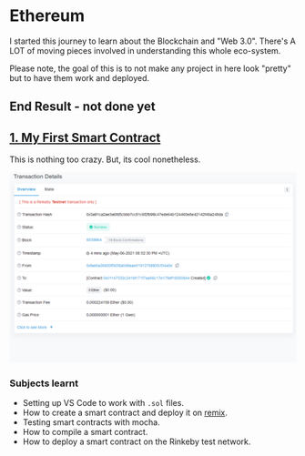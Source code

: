 # Ethereum

I started this journey to learn about the Blockchain and "Web 3.0". There's A LOT of moving pieces involved in understanding this whole eco-system.

Please note, the goal of this is to not make any project in here look "pretty" but to have them work and deployed.

## End Result - not done yet

## [1. My First Smart Contract](https://rinkeby.etherscan.io/address/0x01147532c241Bf171f7Aa56c17E179dF16050944)

This is nothing too crazy. But, its cool nonetheless.

![The blog application home page](./images/smart.png)

### Subjects learnt

- Setting up VS Code to work with `.sol` files.
- How to create a smart contract and deploy it on [remix](https://remix.ethereum.org/#optimize=false&runs=200&evmVersion=null&version=soljson-v0.4.26+commit.4563c3fc.js).
- Testing smart contracts with mocha.
- How to compile a smart contract.
- How to deploy a smart contract on the Rinkeby test network.
